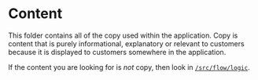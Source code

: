# Content

This folder contains all of the copy used within the application. Copy is content that is purely informational, explanatory or relevant to customers because it is displayed to customers somewhere in the application.

If the content you are looking for is _not_ copy, then look in [`/src/flow/logic`](../logic/README.md).